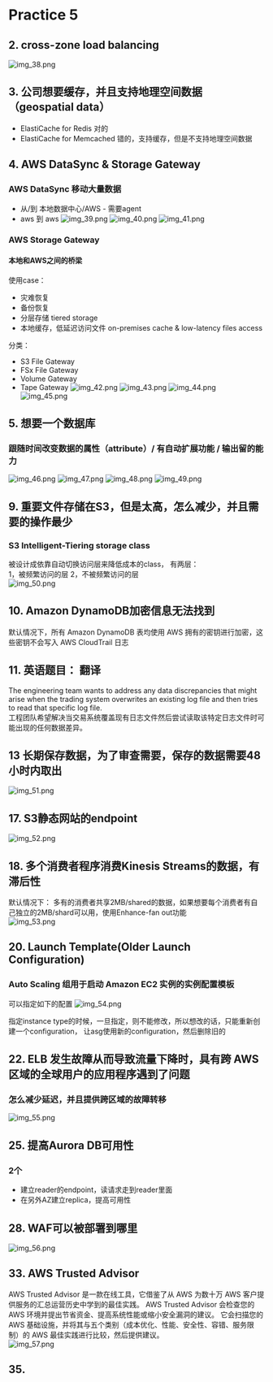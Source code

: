 # Practice 5
## 2. cross-zone load balancing  
![img_38.png](img_38.png)

## 3. 公司想要缓存，并且支持地理空间数据（geospatial data）
- ElastiCache for Redis 对的
- ElastiCache for Memcached 错的，支持缓存，但是不支持地理空间数据

## 4. AWS DataSync & Storage Gateway
### AWS DataSync 移动大量数据
- 从/到 本地数据中心/AWS - 需要agent
- aws 到 aws
![img_39.png](img_39.png)
![img_40.png](img_40.png)
![img_41.png](img_41.png)


### AWS Storage Gateway
#### 本地和AWS之间的桥梁 
使用case：  
- 灾难恢复
- 备份恢复
- 分层存储 tiered storage
- 本地缓存，低延迟访问文件 on-premises cache & low-latency files access

分类：  
- S3 File Gateway
- FSx File Gateway
- Volume Gateway
- Tape Gateway
![img_42.png](img_42.png) 
![img_43.png](img_43.png)
![img_44.png](img_44.png)
![img_45.png](img_45.png)

## 5. 想要一个数据库  
### 跟随时间改变数据的属性（attribute）/ 有自动扩展功能 / 输出留的能力  
![img_46.png](img_46.png)
![img_47.png](img_47.png)
![img_48.png](img_48.png)
![img_49.png](img_49.png)

## 9. 重要文件存储在S3，但是太高，怎么减少，并且需要的操作最少  
### S3 Intelligent-Tiering storage class  
被设计成依靠自动切换访问层来降低成本的class， 有两层：  
1，被频繁访问的层
2，不被频繁访问的层  
![img_50.png](img_50.png)  

## 10. Amazon DynamoDB加密信息无法找到  
默认情况下，所有 Amazon DynamoDB 表均使用 AWS 拥有的密钥进行加密，这些密钥不会写入 AWS CloudTrail 日志  

## 11. 英语题目： 翻译
The engineering team wants to address any data discrepancies that might arise when the trading system overwrites an existing log file and then tries to read that specific log file.  
工程团队希望解决当交易系统覆盖现有日志文件然后尝试读取该特定日志文件时可能出现的任何数据差异。

## 13 长期保存数据，为了审查需要，保存的数据需要48小时内取出  
![img_51.png](img_51.png)

## 17. S3静态网站的endpoint
![img_52.png](img_52.png)  

## 18. 多个消费者程序消费Kinesis Streams的数据，有滞后性  
默认情况下： 多有的消费者共享2MB/shared的数据，如果想要每个消费者有自己独立的2MB/shard可以用，使用Enhance-fan out功能  
![img_53.png](img_53.png)

## 20. Launch Template(Older Launch Configuration)
### Auto Scaling 组用于启动 Amazon EC2 实例的实例配置模板  
可以指定如下的配置
![img_54.png](img_54.png)  

指定instance type的时候，一旦指定，则不能修改，所以想改的话，只能重新创建一个configuration，
让asg使用新的configuration，然后删除旧的  

## 22. ELB 发生故障从而导致流量下降时，具有跨 AWS 区域的全球用户的应用程序遇到了问题
### 怎么减少延迟，并且提供跨区域的故障转移  
![img_55.png](img_55.png)

## 25. 提高Aurora DB可用性
### 2个
- 建立reader的endpoint，读请求走到reader里面
- 在另外AZ建立replica，提高可用性  

## 28. WAF可以被部署到哪里
![img_56.png](img_56.png)

## 33. AWS Trusted Advisor  
AWS Trusted Advisor 是一款在线工具，它借鉴了从 AWS 为数十万 AWS 客户提供服务的汇总运营历史中学到的最佳实践。 AWS Trusted Advisor 会检查您的 AWS 环境并提出节省资金、提高系统性能或缩小安全漏洞的建议。 它会扫描您的 AWS 基础设施，并将其与五个类别（成本优化、性能、安全性、容错、服务限制）的 AWS 最佳实践进行比较，然后提供建议。  
![img_57.png](img_57.png)

## 35. 


